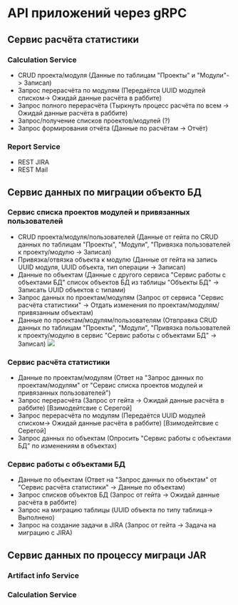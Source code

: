 # API приложений через gRPC

## Сервис расчёта статистики

### Calculation Service
 - CRUD проекта/модуля (Данные по таблицам "Проекты" и "Модули"-> Записал)
 - Запрос перерасчёта по модулям (Передаётся UUID модулей списком-> Ожидай данные расчёта в раббите)
 - Запрос полного перерасчёта (Тыркнуть процесс расчёта по всем -> Ожидай данные расчёта в раббите)
 - Запрос/получение списков проектов/модулей (?)
 - Запрос формирования отчёта (Данные по расчётам -> Отчёт)

### Report Service
 - REST JIRA
 - REST Mail

## Сервис данных по миграции объекто БД

### Сервис списка проектов модулей и привязанных пользователей
 - CRUD проекта/модуля/пользователей (Данные от гейта по CRUD данных по таблицам "Проекты", "Модули", "Привязка пользователей к проекту/модулю -> Записал)
 - Привязка/отвязка объекта к модулю (Данные от гейта на запись UUID модуля, UUID объекта, тип операции -> Записал)
 - Данные по объектам (Данные с другого сервиса "Сервис работы с объектами БД" список объектов БД из таблицы "Объекты БД" -> Записать UUID объектов с типами)
 - Запрос данных по проектам/модулям (Запрос от сервиса "Сервис расчёта статистики" -> Отдать изменения по проектам/модулям/привязанным объектам)
 - Данные по проектам/модулям/пользователям (Отвправка CRUD данных по таблицам "Проекты", "Модули", "Привязка пользователей к проекту/модулю в сервис "Сервис работы с объектами БД" -> Записал)
![](assets/protobuf/alex.proto)

### Сервис расчёта статистики
 - Данные по проектам/модулям (Ответ на "Запрос данных по проектам/модулям" от "Сервис списка проектов модулей и привязанных пользователей")
 - Запрос перерасчёта (Запрос от гейта -> Ожидай данные расчёта в раббите) [Взимодейтсвие с Серегой]
 - Запрос перерасчёта по модулям (Передаётся UUID модулей списком-> Ожидай данные расчёта в раббите) [Взимодейтсвие с Серегой]
 - Запрос данных по объектам (Опросить "Сервис работы с объектами БД" по изменениям в объектах)

### Сервис работы с объектами БД
 - Данные по объектам (Ответ на "Запрос данных по объектам" от "Сервис расчёта статистики" -> Данные по объектам)
 - Запрос списков объектов БД (Запрос от гейта -> Ожидай данные расчёта в раббите)
 - Запрос на миграцию таблицы (UUID объекта по типу таблица-> Выполнено)
 - Запрос на создание задачи в JIRA (Запрос от гейта -> Задача на миграцию с JIRA)

## Сервис данных по процессу миграци JAR

### Artifact info Service

### Calculation Service
